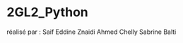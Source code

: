 # 2GL2_Python

réalisé par : Saif Eddine Znaidi
              Ahmed Chelly
              Sabrine Balti
              
              

